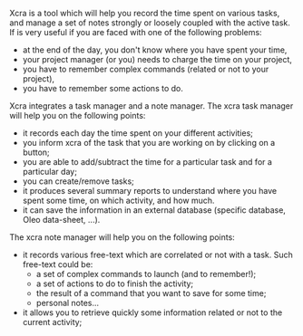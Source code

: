 Xcra is a tool which will help you record the time spent on various tasks, and manage a set of notes strongly or loosely coupled with the active task. If is very useful if you are faced with one of the following problems:

  * at the end of the day, you don't know where you have spent your time,
  * your project manager (or you) needs to charge the time on your project,
  * you have to remember complex commands (related or not to your project),
  * you have to remember some actions to do.

Xcra integrates a task manager and a note manager. The xcra task manager will help you on the following points:

  * it records each day the time spent on your different activities;
  * you inform xcra of the task that you are working on by clicking on a button;
  * you are able to add/subtract the time for a particular task and for a particular day;
  * you can create/remove tasks;
  * it produces several summary reports to understand where you have spent some time, on which activity, and how much.
  * it can save the information in an external database (specific database, Oleo data-sheet, ...).

The xcra note manager will help you on the following points:

  * it records various free-text which are correlated or not with a task. Such free-text could be:
    * a set of complex commands to launch (and to remember!);
    * a set of actions to do to finish the activity;
    * the result of a command that you want to save for some time;
    * personal notes...
  * it allows you to retrieve quickly some information related or not to the current activity;